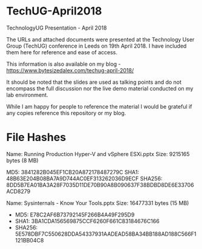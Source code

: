 # TechUG-April2018
TechnologyUG Presentation - April 2018

The URLs and attached documents were presented at the Technology User Group (TechUG) conference in Leeds on 19th April 2018. I have included them here for reference and ease of access.

This information is also available on my blog -  https://www.bytesizedalex.com/techug-april-2018/

It should be noted that the slides are used as talking points and do not encompass the full discussion nor the live demo material conducted on my lab environment.

While I am happy for people to reference the material I would be grateful if any copies reference this repository or my blog.

# File Hashes

Name: Running Production Hyper-V and vSphere ESXi.pptx
Size: 9215165 bytes (8 MB)

MD5: 3841282B045EF1CB20A872178487279C
SHA1: 48B63E204B08BA7A9D744AC0EF313262036D9ECF
SHA256: 8DD5B7EA01BA3A28F7035D11DE70B90A8B090637F38BDBD8DE6E33706ACD8279

Name: Sysinternals - Know Your Tools.pptx
Size: 16477331 bytes (15 MB)

* MD5: E78C2AF6B73792145F266B4A49F295D9
* SHA1: 3BA1CDA156569875CCF6260F661C83184676C166
* SHA256: 5E578DBF7C550628DDA54337931AADEAD58BA34BB188AD188C566F1121BB04C8
